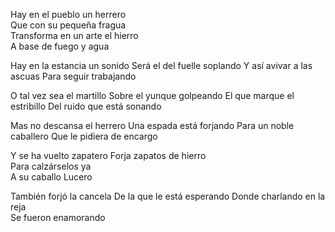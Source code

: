 Hay en el pueblo un herrero    
Que con su pequeña fragua            
Transforma en un arte el hierro       
A base de fuego y agua          

Hay en la estancia un sonido
Será el del fuelle soplando
Y así avivar a las ascuas
Para seguir trabajando

O tal vez sea el martillo
Sobre el yunque golpeando
El que marque el estribillo
Del ruido que está sonando

Mas no descansa el herrero
Una espada está forjando
Para un noble caballero
Que le pidiera de encargo

Y se ha vuelto zapatero
Forja zapatos de hierro       
Para calzárselos ya        
A su caballo Lucero

También forjó la cancela
De la que le está esperando
Donde charlando en la reja    
Se fueron enamorando